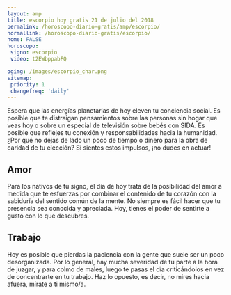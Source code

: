 ```yaml
---
layout: amp
title: escorpio hoy gratis 21 de julio del 2018 
permalink: /horoscopo-diario-gratis/amp/escorpio/
normallink: /horoscopo-diario-gratis/escorpio/
home: FALSE
horoscopo:
 signo: escorpio
 video: t2EWbppabFQ

ogimg: /images/escorpio_char.png
sitemap:
 priority: 1
 changefreq: 'daily'
---
```



Espera que las energías planetarias de hoy eleven tu conciencia social. Es posible que te distraigan pensamientos sobre las personas sin hogar que veas hoy o sobre un especial de televisión sobre bebés con SIDA. Es posible que reflejes tu conexión y responsabilidades hacia la humanidad. ¿Por qué no dejas de lado un poco de tiempo o dinero para la obra de caridad de tu elección? Si sientes estos impulsos, ¡no dudes en actuar!

## Amor

Para los nativos de tu signo, el día de hoy trata de la posibilidad del amor a medida que te esfuerzas por combinar el contenido de tu corazón con la sabiduría del sentido común de la mente. No siempre es fácil hacer que tu presencia sea conocida y apreciada. Hoy, tienes el poder de sentirte a gusto con lo que descubres.

## Trabajo

Hoy es posible que pierdas la paciencia con la gente que suele ser un poco desorganizada. Por lo general, hay mucha severidad de tu parte a la hora de juzgar, y para colmo de males, luego te pasas el día criticándolos en vez de concentrarte en tu trabajo. Haz lo opuesto, es decir, no mires hacia afuera, mírate a ti mismo/a.